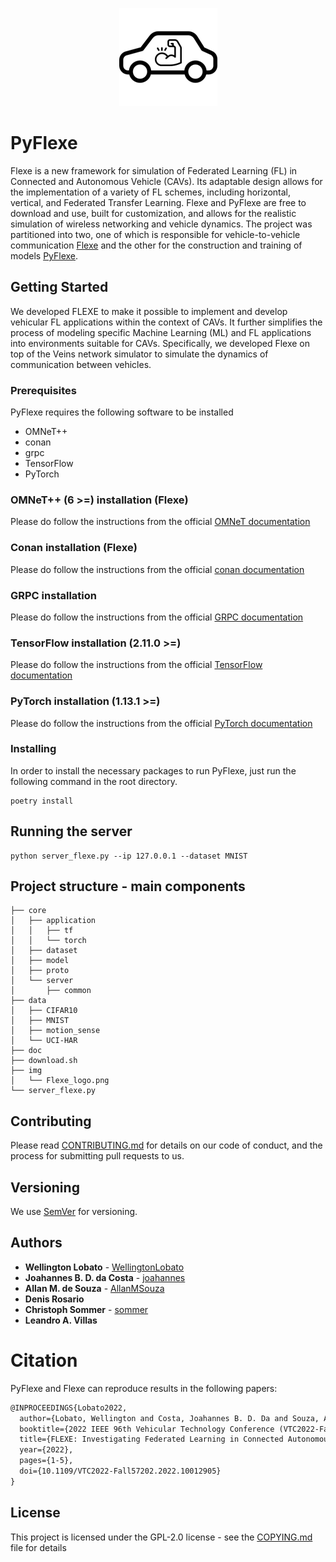 <p align="center">
  <img src=img/Flexe_logo.png>
</p>

# PyFlexe
Flexe is a new framework for simulation of Federated Learning (FL) in Connected and Autonomous Vehicle (CAVs). Its adaptable design allows for the implementation of a variety of FL schemes, including horizontal, vertical, and Federated Transfer Learning. Flexe and PyFlexe are free to download and use, built for customization, and allows for the realistic simulation of wireless networking and vehicle dynamics. The project was partitioned into two, one of which is responsible for vehicle-to-vehicle communication [Flexe](https://github.com/WellingtonLobato/flexe) and the other for the construction and training of models [PyFlexe](https://github.com/WellingtonLobato/PyFlexe).

## Getting Started

We developed FLEXE to make it possible to implement and develop vehicular FL applications within the context of CAVs. It further simplifies the process of modeling specific Machine Learning (ML) and FL applications into environments suitable for CAVs. Specifically, we developed Flexe on top of the Veins network simulator to simulate the dynamics of communication between vehicles.

### Prerequisites
PyFlexe requires the following software to be installed 

- OMNeT++
- conan
- grpc
- TensorFlow
- PyTorch

### OMNeT++ (6 >=) installation (Flexe)
Please do follow the instructions from the official [OMNeT documentation](https://doc.omnetpp.org/omnetpp/InstallGuide.pdf)

### Conan installation (Flexe)
Please do follow the instructions from the official [conan documentation](https://docs.conan.io/en/latest/installation.html)

### GRPC installation
Please do follow the instructions from the official [GRPC documentation](https://grpc.io/docs/languages/python/quickstart/)

### TensorFlow installation (2.11.0 >=)
Please do follow the instructions from the official [TensorFlow documentation](https://www.tensorflow.org/install)

### PyTorch installation (1.13.1 >=)
Please do follow the instructions from the official [PyTorch documentation](https://pytorch.org/tutorials/beginner/basics/intro.html)

### Installing

In order to install the necessary packages to run PyFlexe, just run the following command in the root directory.

```
poetry install
```


## Running the server

```
python server_flexe.py --ip 127.0.0.1 --dataset MNIST
```


## Project structure - main components 

	├── core
	│   ├── application
	│   │   ├── tf
	│   │   └── torch
	│   ├── dataset
	│   ├── model
	│   ├── proto
	│   └── server
	│       ├── common
	├── data
	│   ├── CIFAR10
	│   ├── MNIST
	│   ├── motion_sense
	│   └── UCI-HAR
	├── doc
	├── download.sh
	├── img
	│   └── Flexe_logo.png
	└── server_flexe.py


## Contributing

Please read [CONTRIBUTING.md](CONTRIBUTING.md) for details on our code of conduct, and the process for submitting pull requests to us.

## Versioning

We use [SemVer](http://semver.org/) for versioning. 

## Authors

* **Wellington Lobato** - [WellingtonLobato](https://github.com/WellingtonLobato)
* **Joahannes B. D. da Costa** - [joahannes](https://github.com/joahannes)
* **Allan M. de Souza** - [AllanMSouza](https://github.com/AllanMSouza)
* **Denis Rosario**
* **Christoph Sommer** - [sommer](https://github.com/sommer)
* **Leandro A. Villas**

# Citation

PyFlexe and Flexe can reproduce results in the following papers:

```tex
@INPROCEEDINGS{Lobato2022,
  author={Lobato, Wellington and Costa, Joahannes B. D. Da and Souza, Allan M. de and Rosário, Denis and Sommer, Christoph and Villas, Leandro A.},
  booktitle={2022 IEEE 96th Vehicular Technology Conference (VTC2022-Fall)}, 
  title={FLEXE: Investigating Federated Learning in Connected Autonomous Vehicle Simulations}, 
  year={2022},
  pages={1-5},
  doi={10.1109/VTC2022-Fall57202.2022.10012905}
}
```

## License

This project is licensed under the GPL-2.0 license - see the [COPYING.md](COPYING.md) file for details
